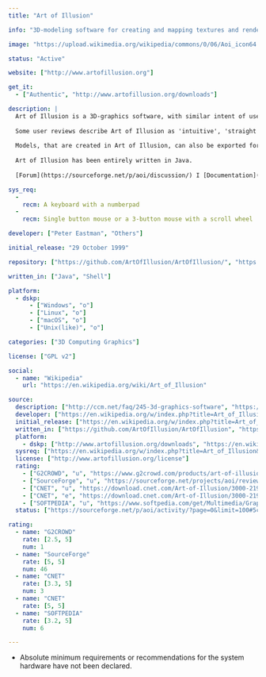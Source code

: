 ```yaml
---
title: "Art of Illusion"

info: "3D-modeling software for creating and mapping textures and rendering both, still images and animations."

image: "https://upload.wikimedia.org/wikipedia/commons/0/06/Aoi_icon64.png"

status: "Active"

website: ["http://www.artofillusion.org"]

get_it:
  - ["Authentic", "http://www.artofillusion.org/downloads"]

description: |
  Art of Illusion is a 3D-graphics software, with similar intent of use as for example 3DS-Max or Maya of the commercial software packages or [Blender](/softwares/blender/) or [Wings 3D](/softwares/wings-3d/) on the freeware side. Though some sources seem to confuse 3D-modeling with CAD, Art of Illusion does not provide any CAD-features.
  
  Some user reviews describe Art of Illusion as 'intuitive', 'straight forward to learn' and 'good candidate for the first 3D modelling tool', while some characterize it as 'software for experienced CAD users' or taking plenty of time to figure out. For its capabilities it has been described 'powerful, comprehensive and extensible'.
  
  Models, that are created in Art of Illusion, can also be exported for 3D-printing in .stl format.
  
  Art of Illusion has been entirely written in Java.
  
  [Forum](https://sourceforge.net/p/aoi/discussion/) I [Documentation](http://www.artofillusion.org/documentation) I [FAQ](http://www.artofillusion.org/faq)

sys_req:
  -
    recm: A keyboard with a numberpad
  -
    recm: Single button mouse or a 3-button mouse with a scroll wheel

developer: ["Peter Eastman", "Others"]

initial_release: "29 October 1999"

repository: ["https://github.com/ArtOfIllusion/ArtOfIllusion/", "https://sourceforge.net/projects/aoi/"]

written_in: ["Java", "Shell"]

platform:
  - dskp:
      - ["Windows", "o"]
      - ["Linux", "o"]
      - ["macOS", "o"]
      - ["Unix(like)", "o"]

categories: ["3D Computing Graphics"]

license: ["GPL v2"]

social:
  - name: "Wikipedia"
    url: "https://en.wikipedia.org/wiki/Art_of_Illusion"

source:
  description: ["http://ccm.net/faq/245-3d-graphics-software", "https://www.3dprinter.net/art-illusion-review", "https://www.sculpteo.com/blog/2017/04/05/top-19-of-the-best-free-cad-software/", "http://reprap.org/wiki/Art_of_illusion", "http://www.artofillusion.org/docs/AoI%20Manual/contents.html", "http://saisa.eu/blogs/Guidance/?p=1244", "http://www.macworld.co.uk/download/audio-video-photo/art-illusion-303-3330331/", "https://sourceforge.net/p/aoi/wiki/Home/"]
  developer: ["https://en.wikipedia.org/w/index.php?title=Art_of_Illusion&oldid=858254872", "https://sourceforge.net/projects/aoi/", "https://github.com/ArtOfIllusion/ArtOfIllusion/graphs/contributors", "https://sourceforge.net/p/aoi/wiki/Home/"]
  initial_release: ["https://en.wikipedia.org/w/index.php?title=Art_of_Illusion&oldid=858254872", "https://sourceforge.net/projects/aoi/files/ArtOfIllusion/", "http://www.artofillusion.org/history"]
  written_in: ["https://github.com/ArtOfIllusion/ArtOfIllusion", "https://en.wikipedia.org/w/index.php?title=Art_of_Illusion&oldid=858254872"]
  platform:
    - dskp: ["http://www.artofillusion.org/downloads", "https://en.wikipedia.org/w/index.php?title=Art_of_Illusion&oldid=858254872"]
  sysreq: ["https://en.wikipedia.org/w/index.php?title=Art_of_Illusion&oldid=858254872"]
  license: ["http://www.artofillusion.org/license"]
  rating:
    - ["G2CROWD", "u", "https://www.g2crowd.com/products/art-of-illusion/reviews"]
    - ["SourceForge", "u", "https://sourceforge.net/projects/aoi/reviews/"]
    - ["CNET", "u", "https://download.cnet.com/Art-of-Illusion/3000-2191_4-35319.html"]
    - ["CNET", "e", "https://download.cnet.com/Art-of-Illusion/3000-2191_4-35319.html"]
    - ["SOFTPEDIA", "u", "https://www.softpedia.com/get/Multimedia/Graphic/Graphic-Editors/Art-of-Illusion.shtml"]
  status: ["https://sourceforge.net/p/aoi/activity/?page=0&limit=100#5c21dbd6ee24ca4d526b7563"]

rating:
  - name: "G2CROWD"
    rate: [2.5, 5]
    num: 1
  - name: "SourceForge"
    rate: [5, 5]
    num: 46
  - name: "CNET"
    rate: [3.3, 5]
    num: 3
  - name: "CNET"
    rate: [5, 5]
  - name: "SOFTPEDIA"
    rate: [3.2, 5]
    num: 6

---
```

  * Absolute minimum requirements or recommendations for the system hardware have not been declared.